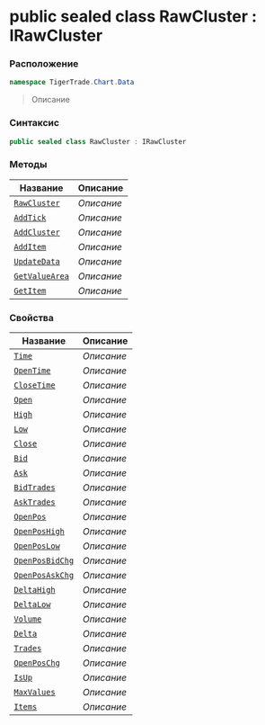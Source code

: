 
# public sealed class RawCluster : IRawCluster
### Расположение
```csharp
namespace TigerTrade.Chart.Data
```



> Описание

### Синтаксис
```csharp
public sealed class RawCluster : IRawCluster
```


### Методы
| Название | Описание |
| --- | --- |
| [`RawCluster`](./RawCluster.cs/Методы/RawCluster.md) | *Описание* |
| [`AddTick`](./RawCluster.cs/Методы/AddTick.md) | *Описание* |
| [`AddCluster`](./RawCluster.cs/Методы/AddCluster.md) | *Описание* |
| [`AddItem`](./RawCluster.cs/Методы/AddItem.md) | *Описание* |
| [`UpdateData`](./RawCluster.cs/Методы/UpdateData.md) | *Описание* |
| [`GetValueArea`](./RawCluster.cs/Методы/GetValueArea.md) | *Описание* |
| [`GetItem`](./RawCluster.cs/Методы/GetItem.md) | *Описание* |

### Свойства
| Название | Описание |
| --- | --- |
| [`Time`](./RawCluster.cs/Свойства/Time.md) | *Описание* |
| [`OpenTime`](./RawCluster.cs/Свойства/OpenTime.md) | *Описание* |
| [`CloseTime`](./RawCluster.cs/Свойства/CloseTime.md) | *Описание* |
| [`Open`](./RawCluster.cs/Свойства/Open.md) | *Описание* |
| [`High`](./RawCluster.cs/Свойства/High.md) | *Описание* |
| [`Low`](./RawCluster.cs/Свойства/Low.md) | *Описание* |
| [`Close`](./RawCluster.cs/Свойства/Close.md) | *Описание* |
| [`Bid`](./RawCluster.cs/Свойства/Bid.md) | *Описание* |
| [`Ask`](./RawCluster.cs/Свойства/Ask.md) | *Описание* |
| [`BidTrades`](./RawCluster.cs/Свойства/BidTrades.md) | *Описание* |
| [`AskTrades`](./RawCluster.cs/Свойства/AskTrades.md) | *Описание* |
| [`OpenPos`](./RawCluster.cs/Свойства/OpenPos.md) | *Описание* |
| [`OpenPosHigh`](./RawCluster.cs/Свойства/OpenPosHigh.md) | *Описание* |
| [`OpenPosLow`](./RawCluster.cs/Свойства/OpenPosLow.md) | *Описание* |
| [`OpenPosBidChg`](./RawCluster.cs/Свойства/OpenPosBidChg.md) | *Описание* |
| [`OpenPosAskChg`](./RawCluster.cs/Свойства/OpenPosAskChg.md) | *Описание* |
| [`DeltaHigh`](./RawCluster.cs/Свойства/DeltaHigh.md) | *Описание* |
| [`DeltaLow`](./RawCluster.cs/Свойства/DeltaLow.md) | *Описание* |
| [`Volume`](./RawCluster.cs/Свойства/Volume.md) | *Описание* |
| [`Delta`](./RawCluster.cs/Свойства/Delta.md) | *Описание* |
| [`Trades`](./RawCluster.cs/Свойства/Trades.md) | *Описание* |
| [`OpenPosChg`](./RawCluster.cs/Свойства/OpenPosChg.md) | *Описание* |
| [`IsUp`](./RawCluster.cs/Свойства/IsUp.md) | *Описание* |
| [`MaxValues`](./RawCluster.cs/Свойства/MaxValues.md) | *Описание* |
| [`Items`](./RawCluster.cs/Свойства/Items.md) | *Описание* |



